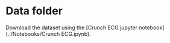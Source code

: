 # Data folder

Download the dataset using the [Crunch ECG jupyter notebook](../Notebooks/Crunch ECG.ipynb).
